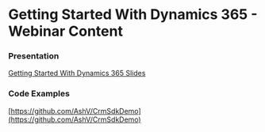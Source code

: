 # Getting Started With Dynamics 365 - Webinar Content

### Presentation
[Getting Started With Dynamics 365 Slides](http://slides.com/ashv/dynamics-365-101#/)

### Code Examples
[https://github.com/AshV/CrmSdkDemo](https://github.com/AshV/CrmSdkDemo)
